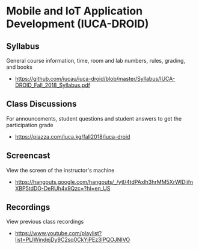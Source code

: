 # Mobile and IoT Application Development (IUCA-DROID)

## Syllabus

General course information, time, room and lab numbers, rules, grading, and
books

* <https://github.com/iucau/iuca-droid/blob/master/Syllabus/IUCA-DROID_Fall_2018_Syllabus.pdf>

## Class Discussions

For announcements, student questions and student answers to get the
participation grade

* <https://piazza.com/iuca.kg/fall2018/iuca-droid>

## Screencast

View the screen of the instructor's machine

* <https://hangouts.google.com/hangouts/_/ytl/4tdPAxlh3hrMM5XrWIDijfnXBP5tdDO-DeRUh4x9Qzc=?hl=en_US>

## Recordings

View previous class recordings

* <https://www.youtube.com/playlist?list=PLIWindejDy9C2sq0CkYjPEz3IPQOJNIVO>
